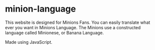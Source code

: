 # minion-language
This website is designed for Minions Fans. You can easily translate what ever you want in Minions Language. The Minions use a constructed language called Minionese, or Banana Language.

Made using JavaScript.
